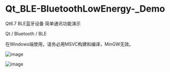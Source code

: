 # Qt_BLE-BluetoothLowEnergy-_Demo
Qt6.7 BLE蓝牙设备 简单通讯功能演示

Qt / Bluetooth / BLE

在Windows端使用，请务必用MSVC构建和编译，MinGW无效。

![image](https://github.com/CJH3213/Images-blog/blob/main/Qt_BLE%E8%93%9D%E7%89%99Demo/%E4%B8%BB%E7%95%8C%E9%9D%A2.png?raw=true)

![image](https://github.com/CJH3213/Images-blog/blob/main/Qt_BLE%E8%93%9D%E7%89%99Demo/%E9%80%89%E6%8B%A9%E8%AE%BE%E5%A4%87%E7%95%8C%E9%9D%A2.png?raw=true)
